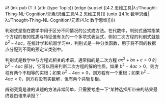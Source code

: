 #! (ink pub (T i) (attr (type Topic)) (edge (supset [[4.2 思维工具|λ:/Thought-Thing-NL-Cognition/元素/思维工具/4.2 思维工具]]) (unto [[4.1c 数学思维|λ:/Thought-Thing-NL-Cognition/元素/4.1c 数学思维]])))

判别式是指在数学中用于区分不同情况的公式或方法。在代数中，判别式通常指某个方程的根的性质与特征值有关的一个多项式表达式，例如二次方程的判别式就是$b^2-4ac$。在统计学和机器学习中，判别式是一种分类函数，用于将不同的数据点分配到不同的预定义类别中。

判别式是数学中与方程式相关的术语，通常指的是二次方程 $ax^2+bx+c=0$ 的 $b^2-4ac$ 部分，它可以用来判断二次方程的解的性质。如果 $b^2-4ac>0$，则方程有两个不相等的实根；如果 $b^2-4ac=0$，则方程有一个重根；如果 $b^2-4ac<0$，则方程没有实数解，但有两个共轭复根。


辨别究竟是谁的课题的方法非常简单，只需要考虑一下“某种选择所带来的结果最终要由谁来承担？”